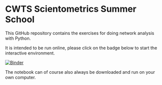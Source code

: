 
# CWTS Scientometrics Summer School

This GitHub repository contains the exercises for doing network analysis with Python.

It is intended to be run online, please click on the badge below to start the interactive environment.

[![Binder](https://mybinder.org/badge.svg)](https://mybinder.org/v2/gh/CWTSLeiden/CSSS/master?filepath=Network%20analysis.ipynb)

The notebook can of course also always be downloaded and run on your own computer.
